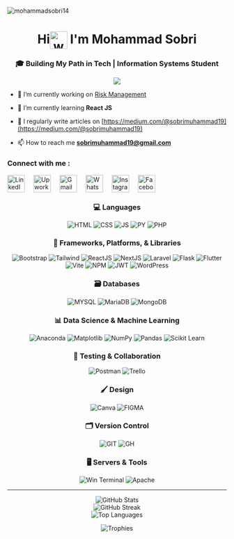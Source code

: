 <p align="left"> <img src="https://komarev.com/ghpvc/?username=mohammadsobri14&label=Profile%20views&color=0e75b6&style=flat" alt="mohammadsobri14" /> </p>
<h1 align="center">Hi<span><img src="https://user-images.githubusercontent.com/74038190/241763891-7bb1e704-6026-48f9-8435-2f4d40101348.gif" alt="wave gif" height="40" style="vertical-align:middle;"/></span>  I'm Mohammad Sobri</h1>

<h3 align="center">🎓 Building My Path in Tech | Information Systems Student</h3>
<div align="center">
  <img src="https://user-images.githubusercontent.com/22107794/139580686-887df369-edb8-4bc8-b607-4fbf6d7e4866.gif">
</div>

- 🔭 I’m currently working on [Risk Management](https://github.com/MohammadSobri14/ews-risk-register-fe.git)

- 🌱 I’m currently learning **React JS**

- 📝 I regularly write articles on [https://medium.com/@sobrimuhammad19](https://medium.com/@sobrimuhammad19)

- 📫 How to reach me **sobrimuhammad19@gmail.com**

<h3 align="left">Connect with me :</h3>
<div align="left" style="display:flex;gap:20px;align-items:center;flex-wrap:wrap"><a href="https://linkedin.com/in/mohammad-sobri-804a55265" target="_blank"><img src="https://img.icons8.com/color/48/000000/linkedin.png" alt="LinkedIn" height="40" width="40"/></a><a href="https://www.upwork.com/freelancers/~01ef4ca7f6b610c5df" target="_blank"><img src="https://img.icons8.com/ios-filled/50/6fda44/upwork.png" alt="Upwork" height="40" width="40"/></a><a href="mailto:sobrimuhammad19@gmail.com" target="_blank"><img src="https://img.icons8.com/color/48/000000/gmail-new.png" alt="Gmail" height="40" width="40"/></a><a href="https://wa.me/6285156181586" target="_blank"><img src="https://img.icons8.com/color/48/000000/whatsapp--v1.png" alt="WhatsApp" height="40" width="40"/></a><a href="https://instagram.com/rllld_" target="_blank"><img src="https://img.icons8.com/color/48/000000/instagram-new--v1.png" alt="Instagram" height="40" width="40"/></a><a href="https://fb.com/@rildd" target="_blank"><img src="https://img.icons8.com/color/48/000000/facebook-new.png" alt="Facebook" height="40" width="40"/></a></div>

<h3 align="center">💻 Languages</h3>
<p align="center">
  <img src="https://img.shields.io/badge/html5-%23E34F26.svg?style=for-the-badge&logo=html5&logoColor=white" alt="HTML" />
  <img src="https://img.shields.io/badge/css3-%231572B6.svg?style=for-the-badge&logo=css3&logoColor=white" alt="CSS" />
  <img src="https://img.shields.io/badge/javascript-%23323330.svg?style=for-the-badge&logo=javascript&logoColor=%23F7DF1E" alt="JS" />
  <img src="https://img.shields.io/badge/python-3670A0?style=for-the-badge&logo=python&logoColor=ffdd54" alt="PY" />
  <img src="https://img.shields.io/badge/php-%23777BB4.svg?style=for-the-badge&logo=php&logoColor=white" alt="PHP" />
</p>

<h3 align="center">🧰 Frameworks, Platforms, & Libraries</h3>
<p align="center">
  <img src="https://img.shields.io/badge/bootstrap-%238511FA.svg?style=for-the-badge&logo=bootstrap&logoColor=white" alt="Bootstrap" />
  <img src="https://img.shields.io/badge/tailwindcss-%2338B2AC.svg?style=for-the-badge&logo=tailwind-css&logoColor=white" alt="Tailwind" />
  <img src="https://img.shields.io/badge/react-%2320232a.svg?style=for-the-badge&logo=react&logoColor=%2361DAFB" alt="ReactJS" />
  <img src="https://img.shields.io/badge/Next-black?style=for-the-badge&logo=next.js&logoColor=white" alt="NextJS" />
  <img src="https://img.shields.io/badge/laravel-%23FF2D20.svg?style=for-the-badge&logo=laravel&logoColor=white" alt="Laravel" />
  <img src="https://img.shields.io/badge/flask-%23000.svg?style=for-the-badge&logo=flask&logoColor=white" alt="Flask" />
  <img src="https://img.shields.io/badge/Flutter-%2302569B.svg?style=for-the-badge&logo=Flutter&logoColor=white" alt="Flutter" />
  <img src="https://img.shields.io/badge/Vite-%23646CFF.svg?style=for-the-badge&logo=vite&logoColor=white" alt="Vite" />
  <img src="https://img.shields.io/badge/NPM-%23CB3837.svg?style=for-the-badge&logo=npm&logoColor=white" alt="NPM" />
  <img src="https://img.shields.io/badge/JWT-black?style=for-the-badge&logo=JSON%20web%20tokens" alt="JWT" />
  <img src="https://img.shields.io/badge/WordPress-%23117AC9.svg?style=for-the-badge&logo=WordPress&logoColor=white" alt="WordPress" />
</p>

<h3 align="center">🗃️ Databases</h3>
<p align="center">
  <img src="https://img.shields.io/badge/mysql-4479A1.svg?style=for-the-badge&logo=mysql&logoColor=white" alt="MYSQL" />
  <img src="https://img.shields.io/badge/MariaDB-003545?style=for-the-badge&logo=mariadb&logoColor=white" alt="MariaDB" />
  <img src="https://img.shields.io/badge/MongoDB-%234ea94b.svg?style=for-the-badge&logo=mongodb&logoColor=white" alt="MongoDB" />
</p>

<h3 align="center">📊 Data Science & Machine Learning</h3>
<p align="center">
  <img src="https://img.shields.io/badge/Anaconda-%2344A833.svg?style=for-the-badge&logo=anaconda&logoColor=white" alt="Anaconda" />
  <img src="https://img.shields.io/badge/Matplotlib-%23ffffff.svg?style=for-the-badge&logo=Matplotlib&logoColor=black" alt="Matplotlib" />
  <img src="https://img.shields.io/badge/numpy-%23013243.svg?style=for-the-badge&logo=numpy&logoColor=white" alt="NumPy" />
  <img src="https://img.shields.io/badge/pandas-%23150458.svg?style=for-the-badge&logo=pandas&logoColor=white" alt="Pandas" />
  <img src="https://img.shields.io/badge/scikit--learn-%23F7931E.svg?style=for-the-badge&logo=scikit-learn&logoColor=white" alt="Scikit Learn" />
</p>

<h3 align="center">🧪 Testing & Collaboration</h3>
<p align="center">
  <img src="https://img.shields.io/badge/Postman-FF6C37?style=for-the-badge&logo=postman&logoColor=white" alt="Postman" />
  <img src="https://img.shields.io/badge/Trello-%23026AA7.svg?style=for-the-badge&logo=Trello&logoColor=white" alt="Trello" />
</p>

<h3 align="center">🖌️ Design</h3>
<p align="center">
  <img src="https://img.shields.io/badge/Canva-%2300C4CC.svg?style=for-the-badge&logo=Canva&logoColor=white" alt="Canva" />
  <img src="https://img.shields.io/badge/figma-%23F24E1E.svg?style=for-the-badge&logo=figma&logoColor=white" alt="FIGMA" />
</p>

<h3 align="center">🗂️ Version Control</h3>
<p align="center">
  <img src="https://img.shields.io/badge/git-%23F05033.svg?style=for-the-badge&logo=git&logoColor=white" alt="GIT" />
  <img src="https://img.shields.io/badge/github-%23121011.svg?style=for-the-badge&logo=github&logoColor=white" alt="GH" />
</p>

<h3 align="center">🖥️ Servers & Tools</h3>
<p align="center">
  <img src="https://img.shields.io/badge/Windows%20Terminal-%234D4D4D.svg?style=for-the-badge&logo=windows-terminal&logoColor=white" alt="Win Terminal" />
  <img src="https://img.shields.io/badge/apache-%23D42029.svg?style=for-the-badge&logo=apache&logoColor=white" alt="Apache" />
</p>

---

<p align="center">
  <img src="https://github-readme-stats.vercel.app/api?username=MohammadSobri14&theme=dark&hide_border=false&include_all_commits=false&count_private=false" alt="GitHub Stats" />
  <br />
  <img src="https://nirzak-streak-stats.vercel.app/?user=MohammadSobri14&theme=dark&hide_border=false" alt="GitHub Streak" />
  <br />
  <img src="https://github-readme-stats.vercel.app/api/top-langs/?username=MohammadSobri14&theme=dark&hide_border=false&layout=compact" alt="Top Languages" />
</p>

<p align="center">
  <img src="https://github-profile-trophy.vercel.app/?username=MohammadSobri14&theme=radical&no-frame=false&no-bg=true&margin-w=4" alt="Trophies" />
</p>
